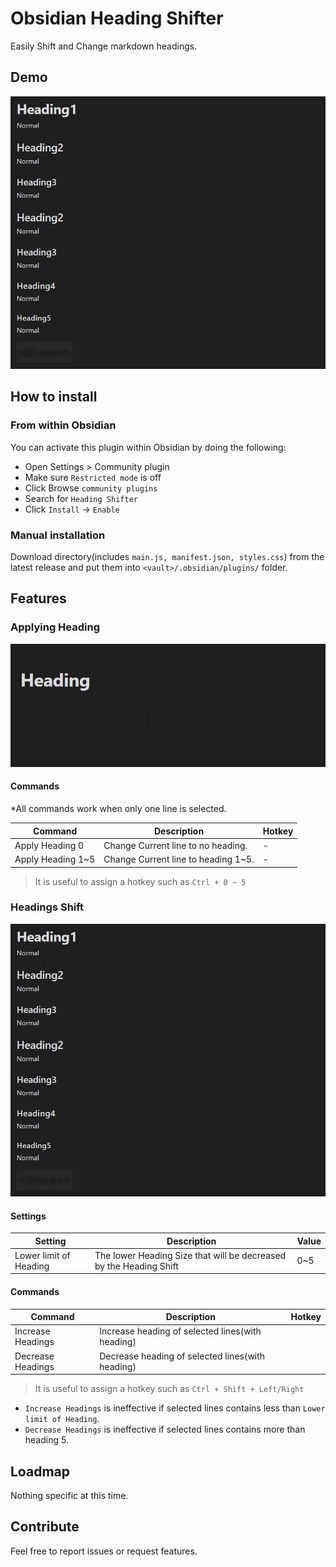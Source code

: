 # Obsidian Heading Shifter

Easily Shift and Change markdown headings.

## Demo

![](./doc/attachment/shiftHeadings.gif)

## How to install

### From within Obsidian

You can activate this plugin within Obsidian by doing the following:

-   Open Settings > Community plugin
-   Make sure `Restricted mode` is off
-   Click Browse `community plugins`
-   Search for `Heading Shifter`
-   Click `Install` -> `Enable`

### Manual installation

Download directory(includes `main.js, manifest.json, styles.css`) from the latest release and put them into `<vault>/.obsidian/plugins/` folder.

## Features

### Applying Heading

![](./doc/attachment//applyingHeading.gif)

#### Commands

\*All commands work when only one line is selected.

| Command           | Description                         | Hotkey |
| ----------------- | ----------------------------------- | ------ |
| Apply Heading 0   | Change Current line to no heading.  | -      |
| Apply Heading 1~5 | Change Current line to heading 1~5. | -      |

> It is useful to assign a hotkey such as `Ctrl + 0 ~ 5`

### Headings Shift

![](./doc/attachment/shiftHeadings.gif)

#### Settings

| Setting                | Description                                                        | Value |
| ---------------------- | ------------------------------------------------------------------ | ----- |
| Lower limit of Heading | The lower Heading Size that will be decreased by the Heading Shift | 0~5   |

#### Commands

| Command           | Description                                      | Hotkey |
| ----------------- | ------------------------------------------------ | ------ |
| Increase Headings | Increase heading of selected lines(with heading) |        |
| Decrease Headings | Decrease heading of selected lines(with heading) |        |

> It is useful to assign a hotkey such as `Ctrl + Shift + Left/Right`

-   `Increase Headings` is ineffective if selected lines contains less than `Lower limit of Heading`.
-   `Decrease Headings` is ineffective if selected lines contains more than heading 5.

## Loadmap

Nothing specific at this time.

## Contribute

Feel free to report issues or request features.
